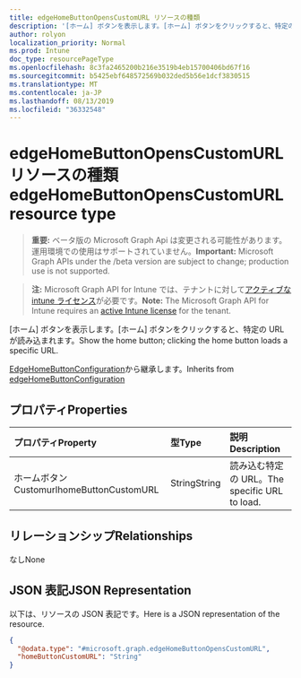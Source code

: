 ```yaml
---
title: edgeHomeButtonOpensCustomURL リソースの種類
description: '[ホーム] ボタンを表示します。[ホーム] ボタンをクリックすると、特定の URL が読み込まれます。'
author: rolyon
localization_priority: Normal
ms.prod: Intune
doc_type: resourcePageType
ms.openlocfilehash: 8c3fa2465200b216e3519b4eb15700406bd67f16
ms.sourcegitcommit: b5425ebf648572569b032ded5b56e1dcf3830515
ms.translationtype: MT
ms.contentlocale: ja-JP
ms.lasthandoff: 08/13/2019
ms.locfileid: "36332548"
---
```

# <a name="edgehomebuttonopenscustomurl-resource-type"></a><span data-ttu-id="3d848-103">edgeHomeButtonOpensCustomURL リソースの種類</span><span class="sxs-lookup"><span data-stu-id="3d848-103">edgeHomeButtonOpensCustomURL resource type</span></span>

> <span data-ttu-id="3d848-104">**重要:** ベータ版の Microsoft Graph Api は変更される可能性があります。運用環境での使用はサポートされていません。</span><span class="sxs-lookup"><span data-stu-id="3d848-104">**Important:** Microsoft Graph APIs under the /beta version are subject to change; production use is not supported.</span></span>

> <span data-ttu-id="3d848-105">**注:** Microsoft Graph API for Intune では、テナントに対して[アクティブな intune ライセンス](https://go.microsoft.com/fwlink/?linkid=839381)が必要です。</span><span class="sxs-lookup"><span data-stu-id="3d848-105">**Note:** The Microsoft Graph API for Intune requires an [active Intune license](https://go.microsoft.com/fwlink/?linkid=839381) for the tenant.</span></span>

<span data-ttu-id="3d848-106">[ホーム] ボタンを表示します。[ホーム] ボタンをクリックすると、特定の URL が読み込まれます。</span><span class="sxs-lookup"><span data-stu-id="3d848-106">Show the home button; clicking the home button loads a specific URL.</span></span>


<span data-ttu-id="3d848-107">[EdgeHomeButtonConfiguration](../resources/intune-deviceconfig-edgehomebuttonconfiguration.md)から継承します。</span><span class="sxs-lookup"><span data-stu-id="3d848-107">Inherits from [edgeHomeButtonConfiguration](../resources/intune-deviceconfig-edgehomebuttonconfiguration.md)</span></span>

## <a name="properties"></a><span data-ttu-id="3d848-108">プロパティ</span><span class="sxs-lookup"><span data-stu-id="3d848-108">Properties</span></span>
|<span data-ttu-id="3d848-109">プロパティ</span><span class="sxs-lookup"><span data-stu-id="3d848-109">Property</span></span>|<span data-ttu-id="3d848-110">型</span><span class="sxs-lookup"><span data-stu-id="3d848-110">Type</span></span>|<span data-ttu-id="3d848-111">説明</span><span class="sxs-lookup"><span data-stu-id="3d848-111">Description</span></span>|
|:---|:---|:---|
|<span data-ttu-id="3d848-112">ホームボタン Customurl</span><span class="sxs-lookup"><span data-stu-id="3d848-112">homeButtonCustomURL</span></span>|<span data-ttu-id="3d848-113">String</span><span class="sxs-lookup"><span data-stu-id="3d848-113">String</span></span>|<span data-ttu-id="3d848-114">読み込む特定の URL。</span><span class="sxs-lookup"><span data-stu-id="3d848-114">The specific URL to load.</span></span>|

## <a name="relationships"></a><span data-ttu-id="3d848-115">リレーションシップ</span><span class="sxs-lookup"><span data-stu-id="3d848-115">Relationships</span></span>
<span data-ttu-id="3d848-116">なし</span><span class="sxs-lookup"><span data-stu-id="3d848-116">None</span></span>

## <a name="json-representation"></a><span data-ttu-id="3d848-117">JSON 表記</span><span class="sxs-lookup"><span data-stu-id="3d848-117">JSON Representation</span></span>
<span data-ttu-id="3d848-118">以下は、リソースの JSON 表記です。</span><span class="sxs-lookup"><span data-stu-id="3d848-118">Here is a JSON representation of the resource.</span></span>
<!-- {
  "blockType": "resource",
  "@odata.type": "microsoft.graph.edgeHomeButtonOpensCustomURL"
}
-->
``` json
{
  "@odata.type": "#microsoft.graph.edgeHomeButtonOpensCustomURL",
  "homeButtonCustomURL": "String"
}
```




